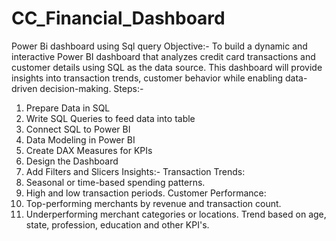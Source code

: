 # CC_Financial_Dashboard
Power Bi dashboard using Sql query
Objective:-
To build a dynamic and interactive Power BI dashboard that analyzes credit card transactions and customer details using SQL as the data source. This dashboard will provide insights into transaction trends, customer behavior while enabling data-driven decision-making.
Steps:-
1) Prepare Data in SQL
2) Write SQL Queries to feed data into table
3) Connect SQL to Power BI
4) Data Modeling in Power BI
5) Create DAX Measures for KPIs
6) Design the Dashboard
7) Add Filters and Slicers
Insights:-
Transaction Trends:
1) Seasonal or time-based spending patterns.
2) High and low transaction periods.
Customer Performance:
1) Top-performing merchants by revenue and transaction count.
2) Underperforming merchant categories or locations.
Trend based on age, state, profession, education and other KPI's. 

